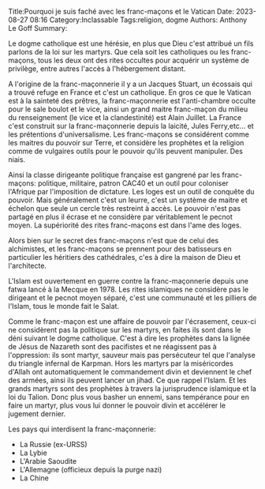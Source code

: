 Title:Pourquoi je suis faché avec les franc-maçons et le Vatican
Date: 2023-08-27 08:16
Category:Inclassable
Tags:religion, dogme
Authors: Anthony Le Goff
Summary:

Le dogme catholique est une hérésie, en plus que Dieu c'est attribué un fils parlons de la loi sur les martyrs. Que cela soit les catholiques ou les franc-maçons, tous les deux ont des rites occultes pour acquérir un système de privilège, entre autres l'accès à l'hébergement distant.

A l'origine de la franc-maçonnerie il y a un Jacques Stuart, un écossais qui a trouvé refuge en France et c'est un catholique. En gros ce que le Vatican est à la sainteté des prêtres, la franc-maçonnerie est l'anti-chambre occulte pour le sale boulot et le vice, ainsi un grand maitre franc-maçon du milieu du renseignement (le vice et la clandestinité) est Alain Juillet. La France c'est construit sur la franc-maçonnerie depuis la laicité, Jules Ferry,etc... et les prétentions d'universalisme. Les franc-maçons se considérent comme les maitres du pouvoir sur Terre, et considère les prophètes et la religion comme de vulgaires outils pour le pouvoir qu'ils peuvent manipuler. Des niais.

Ainsi la classe dirigeante politique française est gangrené par les franc-maçons: politique, militaire, patron CAC40 et un outil pour coloniser l'Afrique par l'imposition de dictature. Les loges est un outil de conquête du pouvoir. Mais généralement c'est un leurre, c'est un système de maitre et échelon que seule un cercle très restreint à accès. Le pouvoir n'est pas partagé en plus il écrase et ne considère par véritablement le pecnot moyen. La supériorité des rites franc-maçons est dans l'ame des loges. 

Alors bien sur le secret des franc-maçons n'est que de celui des alchimistes, et les franc-maçons se prennent pour des batisseurs en particulier les héritiers des cathédrales, c'es à dire la maison de Dieu et l'architecte. 

L'Islam est ouvertement en guerre contre la franc-maçonnerie depuis une fatwa lancé à la Mecque en 1978. Les rites islamiques ne considère pas le dirigeant et le pecnot moyen séparé, c'est une communauté et les pilliers de l'Islam, tous le monde fait le Salat. 

Comme le franc-maçon est une affaire de pouvoir par l'écrasement, ceux-ci ne considèrent pas la politique sur les martyrs, en faites ils sont dans le déni suivant le dogme catholique. C'est à dire les prophètes dans la lignée de Jésus de Nazareth sont des pacifistes et ne réagissent pas à l'oppression: ils sont martyr, sauveur mais pas persécuteur tel que l'analyse du triangle infernal de Karpman. Hors les martyrs par la miséricordes d'Allah ont automatiquement le commandement divin et deviennent le chef des armées, ainsi ils peuvent lancer un jihad. Ce que rappel l'Islam. Et les grands martyrs sont des prophètes à travers la jurisprudence islamique et la loi du Talion. Donc plus vous basher un ennemi, sans tempérance pour en faire un martyr, plus vous lui donner le pouvoir divin et accélérer le jugement dernier.

Les pays qui interdisent la franc-maçonnerie:

* La Russie (ex-URSS)
* La Lybie
* L'Arabie Saoudite
* L'Allemagne (officieux depuis la purge nazi)
* La Chine
